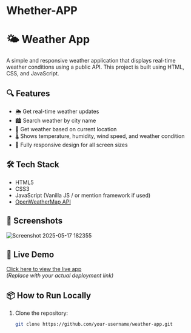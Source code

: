 # Whether-APP
# 🌤️ Weather App

A simple and responsive weather application that displays real-time weather conditions using a public API. This project is built using HTML, CSS, and JavaScript.

## 🔍 Features

- 🌦️ Get real-time weather updates
- 🏙️ Search weather by city name
- 📍 Get weather based on current location
- 🌡️ Shows temperature, humidity, wind speed, and weather condition
- 📱 Fully responsive design for all screen sizes

## 🛠️ Tech Stack

- HTML5
- CSS3
- JavaScript (Vanilla JS / or mention framework if used)
- [OpenWeatherMap API](https://openweathermap.org/api)

## 📸 Screenshots

![Screenshot 2025-05-17 182355](https://github.com/user-attachments/assets/8cf58241-c8e2-42e5-a033-cfaec29180df)


## 🚀 Live Demo

[Click here to view the live app](https://codewithmkv.github.io/Whether-APP/)  
*(Replace with your actual deployment link)*

## 📦 How to Run Locally

1. Clone the repository:
   ```bash
   git clone https://github.com/your-username/weather-app.git
